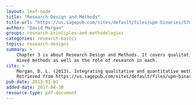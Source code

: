 ```yaml
---
layout: leaf-node
title: "Research Design and Methods"
title-url: "https://us.sagepub.com/sites/default/files/upm-binaries/57848_Chapter_3_Morgan_Integrating_Qualitative_and_Quantitative_Methods_2.pdf"
author: "David Morgan"
groups: research-principles-and-methodologies
categories: research-basics
topics: research-designs
summary: >
    Chapter 3 is about Research Design and Methods. It covers qualitative, quantitative, and
    mixed methods as well as the role of research in each.
cite: >
    Morgan, D. L. (2013). Integrating qualitative and quantitative methods: A pragmatic approach. Sage publications.
    Retrieved from https://us.sagepub.com/sites/default/files/upm-binaries/57848_Chapter_3_Morgan_Integrating_Qualitative_and_Quantitative_Methods_2.pdf
pub-date: 2013-01-01
added-date: 2017-04-30
resource-type: pdf-document
---
```


